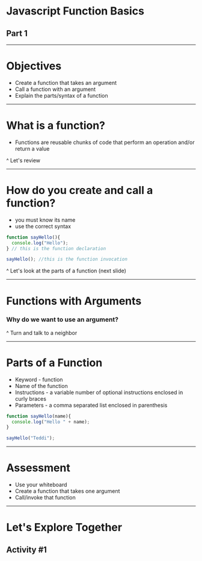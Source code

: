 # Javascript Function Basics
## Part 1

---

# Objectives

- Create a function that takes an argument
- Call a function with an argument
- Explain the parts/syntax of a function

---

# What is a function?

- Functions are reusable chunks of code that perform an operation and/or return a value

^ Let's review

---

# How do you create and call a function?

- you must know its name
- use the correct syntax

```javascript
function sayHello(){
  console.log("Hello");
} // this is the function declaration

sayHello(); //this is the function invocation
```

^ Let's look at the parts of a function (next slide)

---

# Functions with Arguments
### Why do we want to use an argument?

^ Turn and talk to a neighbor

---

# Parts of a Function

- Keyword - function
- Name of the function
- Instructions - a variable number of optional instructions enclosed in curly braces
- Parameters - a comma separated list enclosed in parenthesis

```javascript
function sayHello(name){
  console.log("Hello " + name);
}

sayHello("Teddi");
```

---

# Assessment

- Use your whiteboard
- Create a function that takes one argument
- Call/invoke that function

---

# Let's Explore Together
## Activity \#1
